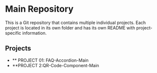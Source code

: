 # Main Repository

This is a Git repository that contains multiple individual projects. Each project is located in its own folder and has its own README with project-specific information.

## Projects

- ** PROJECT 01: FAQ-Accordion-Main
- **PROJECT 2:QR-Code-Component-Main

